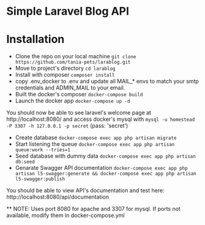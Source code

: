 # Simple Laravel Blog API

# Installation

- Clone the repo on your local machine
```git clone https://github.com/tania-pets/larablog.git```
- Move to project's directory
```cd larablog```
- Install with composer
```composer install```
- copy .env_docker  to .env and update all MAIL_* envs to match your smtp credentials and ADMIN_MAIL to your email.
- Built the docker's composer
```docker-compose build```
- Launch the docker app
```docker-compose up -d```

You should now be able to see laravel's welcome page at http://localhost:8080/ and access docker's mysql with ```mysql -u homestead -P 3307 -h 127.0.0.1 -p secret``` (pass: 'secret')

- Create database
```docker-compose exec app php artisan migrate```
- Start listening the queue
```docker-compose exec app php artisan queue:work --tries=1```
- Seed database with dummy data
```docker-compose exec app php artisan db:seed```
- Genarate Swagger API documentation
```docker-compose exec app php artisan l5-swagger:generate && docker-compose exec app php artisan l5-swagger:publish```

You should be able to view API's documentation and test here: http://localhost:8080/api/documentation


** NOTE: Uses port 8080 for apache and 3307 for mysql. If ports not available,  modify them in docker-compose.yml
